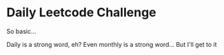 # Daily Leetcode Challenge

So basic...

Daily is a strong word, eh?
Even monthly is a strong word...
But I'll get to it
